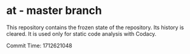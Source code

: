 # at - master branch

This repository contains the frozen state of the repository.
Its history is cleared. It is used only for static code
analysis with Codacy.

Commit Time: 1712621048